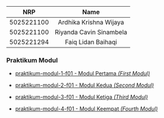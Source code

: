 <div align=center>

|    NRP     |          Name           |
| :--------: | :---------------------: |
| 5025221100 | Ardhika Krishna Wijaya |
| 5025221100 | Riyanda Cavin Sinambela  |
| 5025221294 |   Faiq Lidan Baihaqi    |

</div>

### Praktikum Modul

- [praktikum-modul-1-f01 - Modul Pertama _(First Modul)_](/praktikum-modul-1-f01/)

- [praktikum-modul-2-f01 - Modul Kedua _(Second Modul)_](/praktikum-modul-2-f01/)

- [praktikum-modul-3-f01 - Modul Ketiga _(Third Modul)_](/praktikum-modul-3-f01/)

- [praktikum-modul-4-f01 - Modul Keempat _(Fourth Modul)_](/praktikum-modul-4-f01/)
